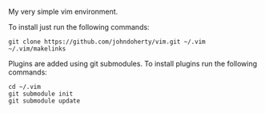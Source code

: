 My very simple vim environment.

To install just run the following commands:

    git clone https://github.com/johndoherty/vim.git ~/.vim
    ~/.vim/makelinks

Plugins are added using git submodules. To install plugins run the following commands:

    cd ~/.vim
    git submodule init
    git submodule update

